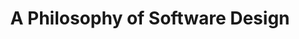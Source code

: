 ---
title: A Philosophy of Software Design
subtitle:
book_authors: [John Ousterhout]
featured: true
slug: philosophy-software-design
asin: 173210221X
amazon_url: https://www.amazon.com/Philosophy-Software-Design-2nd/dp/173210221X
category: Software
amzn_review_count: 962
amzn_review_avg: 4.5
store: Amazon
external_image_uid: 519D2u0o1EL
external_image_url: https://m.media-amazon.com/images/I/519D2u0o1EL.jpg
tags: Amazon
videos_count: 0
videos:
created_at: 2022-07-26
---